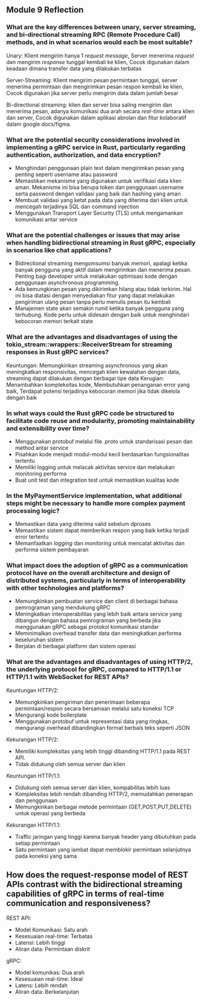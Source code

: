 ## Module 9 Reflection
### What are the key differences between unary, server streaming, and bi-directional streaming RPC (Remote Procedure Call) methods, and in what scenarios would each be most suitable?
Unary: Klient mengirim hanya 1 *request message*, Server menerima *request* dan mengirim *response* tunggal kembali ke klien, 
Cocok digunakan dalam keadaan dimana transfer data yang dilakukan terbatas  

Server-Streaming: Klient mengirim pesan permintaan tunggal, server menerima permintaan dan mengirimkan pesan respon kembali ke klien,
Cocok digunakan jika server perlu mengirim data dalam jumlah besar  

Bi-directional streaming: klien dan server bisa saling mengirim dan menerima pesan, adanya komunikasi dua arah secara *real-time* 
antara klien dan server, Cocok digunakan dalam aplikasi abrolan dan fitur kolaboratif dalam google docs/figma.

### What are the potential security considerations involved in implementing a gRPC service in Rust, particularly regarding authentication, authorization, and data encryption?
- Menghindari penggunaan plain text dalam mengirimkan pesan yang penting seperti username atau password
- Memastikan mekanisme yang digunakan untuk verifikasi data klien aman. Mekanisme ini bisa berupa token dan penggunaan username serta password dengan validasi yang baik dan hashing yang aman
- Membuat validasi yang ketat pada data yang diterima dari klien untuk mencegah terjadinya SQL dan command injection
- Menggunakan Transport Layer Security (TLS) untuk mengamankan komunikasi antar service

### What are the potential challenges or issues that may arise when handling bidirectional streaming in Rust gRPC, especially in scenarios like chat applications?
- Bidirectional streaming mengomsumsi banyak memori, apalagi ketika banyak pengguna yang aktif dalam mengirimkan dan menerima pesan. Penting bagi developer untuk melakukan optimisasi kode dengan penggunaan asynchronous programming.
- Ada kemungkinan pesan yang dikirimkan hilang atau tidak terkirim. Hal ini bisa diatasi dengan menyediakan fitur yang dapat melakukan pengiriman ulang pesan tanpa perlu menulis pesan itu kembali
- Manajemen state akan semakin rumit ketika banyak pengguna yang terhubung. Kode perlu untuk didesain dengan baik untuk menghindari kebocoran memori terkait state

### What are the advantages and disadvantages of using the tokio_stream::wrappers::ReceiverStream for streaming responses in Rust gRPC services?
Keuntungan: Memungkinkan streaming asynchronous yang akan meningkatkan responsivitas, mencegah klien kewalahan dengan data, streaming dapat dilakukan dengan berbagai tipe data
Kerugian: Menambahkan kompleksitas kode, Membutuhkan penanganan error yang baik, Terdapat potensi terjadinya kebocoran memori jika tidak dikelola dengan baik

### In what ways could the Rust gRPC code be structured to facilitate code reuse and modularity, promoting maintainability and extensibility over time?
- Menggunakan protobuf melalui file .proto untuk standarisasi pesan dan method antar service
- Pisahkan kode menjadi modul-modul kecil berdasarkan fungsionalitas tertentu
- Memiliki logging untuk melacak aktivitas service dan melakukan monitoring performa
- Buat unit test dan integration test untuk memastikan kualitas kode

### In the MyPaymentService implementation, what additional steps might be necessary to handle more complex payment processing logic?
- Memastikan data yang diterima valid sebelum dproses
- Memastikan sistem dapat memberikan respon yang baik ketika terjadi error tertentu
- Memanfaatkan *logging* dan *monitoring* untuk mencatat aktivitas dan performa sistem pembayaran

### What impact does the adoption of gRPC as a communication protocol have on the overall architecture and design of distributed systems, particularly in terms of interoperability with other technologies and platforms?
- Memungkinkan pembuatan service dan client di berbagai bahasa pemrograman yang mendukung gRPC
- Meningkatkan interoperabilitas yang lebih baik antara service yang dibangun dengan bahasa pemrograman yang berbeda jika menggunakan gRPC sebagai protokol komunikasi standar
- Meminimalkan overhead transfer data dan meningkatkan performa keseluruhan sistem
- Berjalan di berbagai platform dan sistem operasi

### What are the advantages and disadvantages of using HTTP/2, the underlying protocol for gRPC, compared to HTTP/1.1 or HTTP/1.1 with WebSocket for REST APIs?
Keuntungan HTTP/2:
- Memungkinkan pengiriman dan penerimaan beberapa permintaan/respon secara bersamaan melalui satu koneksi TCP
- Mengurangi kode boilerplate
- Menggunakan protobuf untuk representasi data yang ringkas, mengurangi overhead dibandingkan format berbais teks seperti JSON

Kekurangan HTTP/2:
- Memiliki kompleksitas yang lebih tinggi dibanding HTTP/1.1 pada REST API.
- Tidak didukung oleh semua server dan klien

Keuntungan HTTP/1.1:
- Didukung oleh semua server dan klien, kompabilitas lebih luas
- Kompleksitas lebih rendah dibanding HTTP/2, memudahkan penerapan dan penggunaan
- Memungkinkan berbagai metode permintaan (GET,POST,PUT,DELETE) untuk operasi yang berbeda

Kekurangan HTTP/1.1:
- Traffic jaringan yang tinggi karena banyak header yang dibutuhkan pada setiap permintaan
- Satu permintaan yang lambat dapat memblokir permintaan selanjutnya pada koneksi yang sama

## How does the request-response model of REST APIs contrast with the bidirectional streaming capabilities of gRPC in terms of real-time communication and responsiveness?
REST API:
- Model Komunikasi: Satu arah
- Kesesuaian real-time: Terbatas
- Latensi: Lebih tinggi
- Aliran data: Permintaan diskrit

gRPC:
- Model komunikas: Dua arah
- Kesesuaian real-time: Ideal
- Latens: Lebih rendah
- Aliran data: Berkelanjutan
